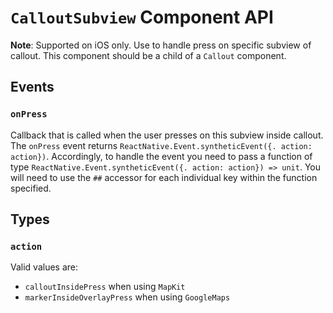 # `CalloutSubview` Component API

**Note**: Supported on iOS only. Use to handle press on specific subview of
callout. This component should be a child of a `Callout` component.

## Events

### `onPress`

Callback that is called when the user presses on this subview inside callout.
The `onPress` event returns
`ReactNative.Event.syntheticEvent({. action: action})`. Accordingly, to handle
the event you need to pass a function of type
`ReactNative.Event.syntheticEvent({. action: action}) => unit`. You will need to
use the `##` accessor for each individual key within the function specified.

## Types

### `action`

Valid values are:

- `calloutInsidePress` when using `MapKit`
- `markerInsideOverlayPress` when using `GoogleMaps`
